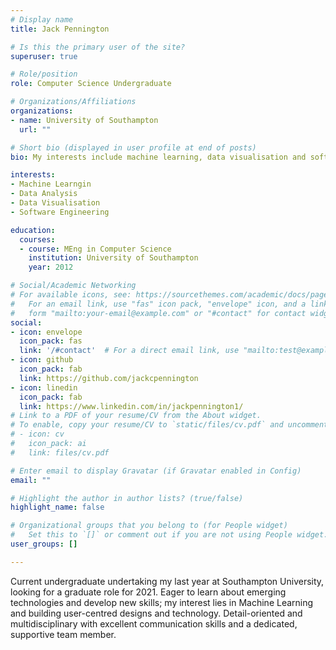 ```yaml
---
# Display name
title: Jack Pennington

# Is this the primary user of the site?
superuser: true

# Role/position
role: Computer Science Undergraduate

# Organizations/Affiliations
organizations:
- name: University of Southampton
  url: ""

# Short bio (displayed in user profile at end of posts)
bio: My interests include machine learning, data visualisation and software engineering.

interests:
- Machine Learngin
- Data Analysis
- Data Visualisation
- Software Engineering

education:
  courses:
  - course: MEng in Computer Science
    institution: University of Southampton
    year: 2012

# Social/Academic Networking
# For available icons, see: https://sourcethemes.com/academic/docs/page-builder/#icons
#   For an email link, use "fas" icon pack, "envelope" icon, and a link in the
#   form "mailto:your-email@example.com" or "#contact" for contact widget.
social:
- icon: envelope
  icon_pack: fas
  link: '/#contact'  # For a direct email link, use "mailto:test@example.org".
- icon: github
  icon_pack: fab
  link: https://github.com/jackcpennington
- icon: linedin
  icon_pack: fab
  link: https://www.linkedin.com/in/jackpennington1/
# Link to a PDF of your resume/CV from the About widget.
# To enable, copy your resume/CV to `static/files/cv.pdf` and uncomment the lines below.
# - icon: cv
#   icon_pack: ai
#   link: files/cv.pdf

# Enter email to display Gravatar (if Gravatar enabled in Config)
email: ""

# Highlight the author in author lists? (true/false)
highlight_name: false

# Organizational groups that you belong to (for People widget)
#   Set this to `[]` or comment out if you are not using People widget.
user_groups: []

---
```


Current undergraduate undertaking my last year at Southampton University, looking for a graduate role for 2021. Eager to learn about emerging technologies and develop new skills; my interest lies in Machine Learning and building user-centred designs and technology. Detail-oriented and multidisciplinary with excellent communication skills and a dedicated, supportive team member.
